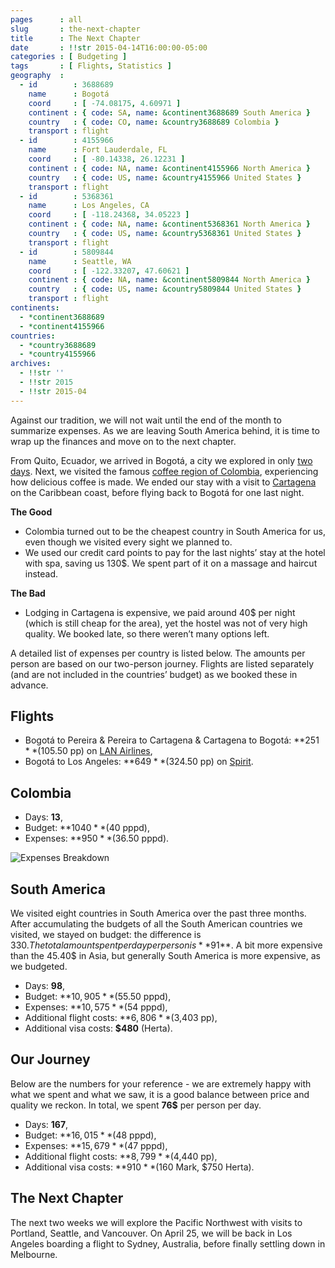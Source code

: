 ```yaml
---
pages      : all
slug       : the-next-chapter
title      : The Next Chapter
date       : !!str 2015-04-14T16:00:00-05:00
categories : [ Budgeting ]
tags       : [ Flights, Statistics ]
geography  :
  - id        : 3688689
    name      : Bogotá
    coord     : [ -74.08175, 4.60971 ]
    continent : { code: SA, name: &continent3688689 South America }
    country   : { code: CO, name: &country3688689 Colombia }
    transport : flight
  - id        : 4155966
    name      : Fort Lauderdale, FL
    coord     : [ -80.14338, 26.12231 ]
    continent : { code: NA, name: &continent4155966 North America }
    country   : { code: US, name: &country4155966 United States }
    transport : flight
  - id        : 5368361
    name      : Los Angeles, CA
    coord     : [ -118.24368, 34.05223 ]
    continent : { code: NA, name: &continent5368361 North America }
    country   : { code: US, name: &country5368361 United States }
    transport : flight
  - id        : 5809844
    name      : Seattle, WA
    coord     : [ -122.33207, 47.60621 ]
    continent : { code: NA, name: &continent5809844 North America }
    country   : { code: US, name: &country5809844 United States }
    transport : flight
continents:
  - *continent3688689
  - *continent4155966
countries:
  - *country3688689
  - *country4155966
archives:
  - !!str ''
  - !!str 2015
  - !!str 2015-04
---
```


Against our tradition, we will not wait until the end of the month to summarize expenses. As we are leaving South America behind, it is time to wrap up the finances and move on to the next chapter.

From Quito, Ecuador, we arrived in Bogotá, a city we explored in only [two days](/blog/the-two-opposites-of-bogota.html). Next, we visited the famous [coffee region of Colombia](/blog/colombias-coffee-triangle.html), experiencing how delicious coffee is made. We ended our stay with a visit to [Cartagena](/blog/the-colonial-charm-of-cartagena.html) on the Caribbean coast, before flying back to Bogotá for one last night.

**The Good**
* Colombia turned out to be the cheapest country in South America for us, even though we visited every sight we planned to.
* We used our credit card points to pay for the last nights’ stay at the hotel with spa, saving us 130$. We spent part of it on a massage and haircut instead.

**The Bad**
* Lodging in Cartagena is expensive, we paid around 40$ per night (which is still cheap for the area), yet the hostel was not of very high quality. We booked late, so there weren’t many options left.

A detailed list of expenses per country is listed below. The amounts per person are based on our two-person journey. Flights are listed separately (and are not included in the countries’ budget) as we booked these in advance.

## Flights
* Bogotá to Pereira & Pereira to Cartagena & Cartagena to Bogotá: **$251** ($105.50 pp) on [LAN Airlines](http://www.lan.com/),
* Bogotá to Los Angeles: **$649** ($324.50 pp) on [Spirit](https://www.spirit.com).

## Colombia
* Days: **13**,
* Budget: **$1040** ($40 pppd),
* Expenses: **$950** ($36.50 pppd).

<span class="img-thumbnail">![Expenses Breakdown](/images/budget-colombia.png)</span>

## South America
We visited eight countries in South America over the past three months. After accumulating the budgets of all the South American countries we visited, we stayed on budget: the difference is 330$. The total amount spent per day per person is **91$**. A bit more expensive than the 45.40$ in Asia, but generally South America is more expensive, as we budgeted.

* Days: **98**,
* Budget: **$10,905** ($55.50 pppd),
* Expenses: **$10,575** ($54 pppd),
* Additional flight costs: **$6,806** ($3,403 pp),
* Additional visa costs: **$480** (Herta).

## Our Journey
Below are the numbers for your reference - we are extremely happy with what we spent and what we saw, it is a good balance between price and quality we reckon. In total, we spent **76$** per person per day.

* Days: **167**,
* Budget: **$16,015** ($48 pppd),
* Expenses: **$15,679** ($47 pppd),
* Additional flight costs: **$8,799** ($4,440 pp),
* Additional visa costs: **$910** ($160 Mark, $750 Herta).

## The Next Chapter
The next two weeks we will explore the Pacific Northwest with visits to Portland, Seattle, and Vancouver. On April 25, we will be back in Los Angeles boarding a flight to Sydney, Australia, before finally settling down in Melbourne.